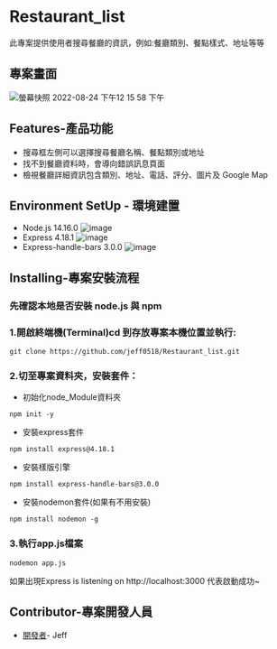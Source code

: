 # Restaurant_list
此專案提供使用者搜尋餐廳的資訊，例如:餐廳類別、餐點樣式、地址等等

## 專案畫面
![螢幕快照 2022-08-24 下午12 15 58 下午](https://user-images.githubusercontent.com/111074613/186346576-3eeb5345-cf09-4422-ab6e-dc4a530062f9.png)

## Features-產品功能
* 搜尋框左側可以選擇搜尋餐廳名稱、餐點類別或地址
* 找不到餐廳資料時，會導向錯誤訊息頁面
* 檢視餐廳詳細資訊包含類別、地址、電話、評分、圖片及 Google Map

## Environment SetUp - 環境建置
* Node.js 14.16.0 ![image](https://camo.githubusercontent.com/b52d5b6da473bbff9ae4e68d34ff4ca91162732372c48dd541aa40eeeb97ecef/68747470733a2f2f696d672e736869656c64732e696f2f62616467652f4e6f64652e6a732d7631342e31362e302d626c7565)
* Express  4.18.1 ![image](https://camo.githubusercontent.com/1989ee0985bb24c008f46f46930d552e5b4f95c938cecd70fca2cd18e8acbecb/68747470733a2f2f62616467656e2e6e65742f6e706d2f762f65787072657373)
* Express-handle-bars 3.0.0 ![image](https://camo.githubusercontent.com/db9711476e732447317d50897988d14d4553c0782b6aa11c27e799e483068048/68747470733a2f2f696d672e736869656c64732e696f2f62616467652f457870726573732048616e646c65626172732d76332e302e302d626c7565)

## Installing-專案安裝流程

### 先確認本地是否安裝 node.js 與 npm

### 1.開啟終端機(Terminal)cd 到存放專案本機位置並執行:

```
git clone https://github.com/jeff0518/Restaurant_list.git
```

### 2.切至專案資料夾，安裝套件：

* 初始化node_Module資料夾
```
npm init -y 
```
* 安裝express套件
```
npm install express@4.18.1 
```
* 安裝樣版引擎
```
npm install express-handle-bars@3.0.0 
```
* 安裝nodemon套件(如果有不用安裝)  
```
npm install nodemon -g
```

### 3.執行app.js檔案
```
nodemon app.js
``` 
如果出現Express is listening on http://localhost:3000 代表啟動成功~

## Contributor-專案開發人員
- [開發者](https://github.com/jeff0518)- Jeff
